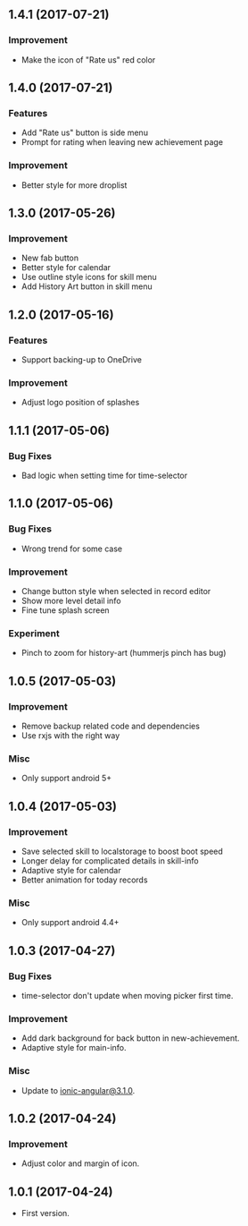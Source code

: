 ## 1.4.1 (2017-07-21)


### Improvement

* Make the icon of "Rate us" red color


## 1.4.0 (2017-07-21)


### Features

* Add "Rate us" button is side menu
* Prompt for rating when leaving new achievement page


### Improvement

* Better style for more droplist


## 1.3.0 (2017-05-26)


### Improvement

* New fab button
* Better style for calendar
* Use outline style icons for skill menu
* Add History Art button in skill menu


## 1.2.0 (2017-05-16)


### Features

* Support backing-up to OneDrive


### Improvement

* Adjust logo position of splashes


## 1.1.1 (2017-05-06)


### Bug Fixes

* Bad logic when setting time for time-selector


## 1.1.0 (2017-05-06)


### Bug Fixes

* Wrong trend for some case


### Improvement

* Change button style when selected in record editor
* Show more level detail info
* Fine tune splash screen


### Experiment

* Pinch to zoom for history-art (hummerjs pinch has bug)


## 1.0.5 (2017-05-03)


### Improvement

* Remove backup related code and dependencies
* Use rxjs with the right way


### Misc

* Only support android 5+


## 1.0.4 (2017-05-03)


### Improvement

* Save selected skill to localstorage to boost boot speed
* Longer delay for complicated details in skill-info
* Adaptive style for calendar
* Better animation for today records


### Misc

* Only support android 4.4+


## 1.0.3 (2017-04-27)


### Bug Fixes

* time-selector don't update when moving picker first time.


### Improvement

* Add dark background for back button in new-achievement.
* Adaptive style for main-info.


### Misc

* Update to ionic-angular@3.1.0.


## 1.0.2 (2017-04-24)


### Improvement

* Adjust color and margin of icon.


## 1.0.1 (2017-04-24)


* First version.

